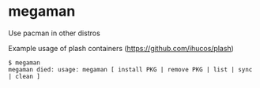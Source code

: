 # megaman
Use pacman in other distros

Example usage of plash containers (https://github.com/ihucos/plash)

```
$ megaman
megaman died: usage: megaman [ install PKG | remove PKG | list | sync | clean ]
```
